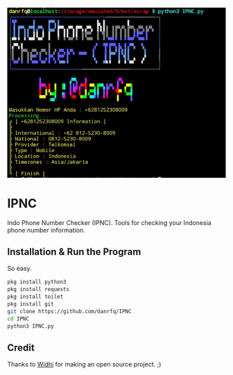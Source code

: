 ![Program Preview](preview.JPG)

# IPNC
Indo Phone Number Checker (IPNC). Tools for checking your Indonesia phone number information.


## Installation & Run the Program

So easy.

```bash
pkg install python3
pkg install requests
pkg install toilet
pkg install git
git clone https://github.com/danrfq/IPNC
cd IPNC
python3 IPNC.py
```

## Credit

Thanks to [Widhi](https://github.com/widhisec/phoneinfo) for making an open source project. ;)
